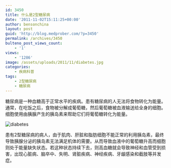 ```yaml
---
id: 3450
title: 什么是2型糖尿病
date: '2011-11-02T15:11:25+00:00'
author: bensonchina
layout: post
guid: 'http://blog.medprober.com/?p=3450'
permalink: /archives/3450
bulteno_post_views_count:
    - '1'
views:
    - '1286'
image: /assets/uploads/2011/11/diabetes.jpg
categories:
    - 疾病科普
tags:
    - 2型糖尿病
    - 糖尿病
---
```


糖尿病是一种血糖高于正常水平的疾病。患有糖尿病的人无法将食物转化为能量。通常，在吃饭之后，食物被分解成葡萄糖，然后葡萄糖被血液输送给全身的细胞。细胞使用由胰腺产生的胰岛素来帮助它们将葡萄糖转化为能量。

![diabetes](http://blog.medprober.com/assets/uploads/2011/11/diabetes.jpg)

患有2型糖尿病的病人，由于肌肉、肝脏和脂肪细胞不能正常的利用胰岛素，最终导致胰腺分泌的胰岛素无法满足机体的需要。从而导致血液中的葡萄糖升高而细胞则处于能量缺失状态。若这种状态持续下去，则高血糖就会导致神经和血管受到损害，出现心脏病、脑卒中、失明、肾脏疾病、神经疾病、牙龈感染和截肢等并发症。